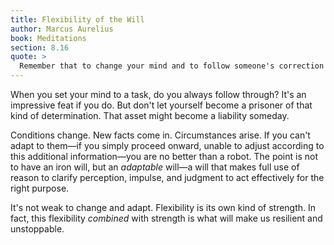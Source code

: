 ```yaml
---
title: Flexibility of the Will
author: Marcus Aurelius
book: Meditations
section: 8.16
quote: >
  Remember that to change your mind and to follow someone's correction are consistent with a free will. For the action is yours alone—to fulfill its purpose in keeping with your impulse and judgment, with your intelligence.
---
```


When you set your mind to a task, do you always follow through? It's an impressive feat if you do. But don't let yourself become a prisoner of that kind of determination. That asset might become a liability someday.

Conditions change. New facts come in. Circumstances arise. If you can't adapt to them—if you simply proceed onward, unable to adjust according to this additional information—you are no better than a robot. The point is not to have an iron will, but an _adaptable_ will—a will that makes full use of reason to clarify perception, impulse, and judgment to act effectively for the right purpose.

It's not weak to change and adapt. Flexibility is its own kind of strength. In fact, this flexibility _combined_ with strength is what will make us resilient and unstoppable.
